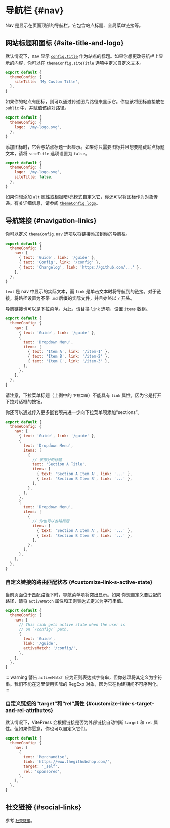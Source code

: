 # 导航栏 {#nav}

Nav 是显示在页面顶部的导航栏。它包含站点标题、全局菜单链接等。

## 网站标题和图标 {#site-title-and-logo}

默认情况下，nav 显示 [`config.title`](./site-config#title) 作为站点的标题。如果你想更改导航栏上显示的内容，你可以在 `themeConfig.siteTitle` 选项中定义自定义文本。

```js
export default {
  themeConfig: {
    siteTitle: 'My Custom Title',
  },
}
```

如果你的站点有图标，则可以通过传递图片路径来显示它。你应该将图标直接放在 `public` 中，并赋值该绝对路径。

```js
export default {
  themeConfig: {
    logo: '/my-logo.svg',
  },
}
```

添加图标时，它会与站点标题一起显示。如果你只需要图标并且想要隐藏站点标题文本，请将 `siteTitle` 选项设置为 `false`。

```js
export default {
  themeConfig: {
    logo: '/my-logo.svg',
    siteTitle: false,
  },
}
```

如果你想添加 `alt` 属性或根据暗/亮模式自定义它，你还可以将图标作为对象传递。有关详细信息，请参阅 [`themeConfig.logo`](./default-theme-config#logo)。

## 导航链接 {#navigation-links}

你可以定义 `themeConfig.nav` 选项以将链接添加到你的导航栏。

```js
export default {
  themeConfig: {
    nav: [
      { text: 'Guide', link: '/guide' },
      { text: 'Config', link: '/config' },
      { text: 'Changelog', link: 'https://github.com/...' },
    ],
  },
}
```

`text` 是 nav 中显示的实际文本，而 `link` 是单击文本时将导航到的链接。对于链接，将路径设置为不带 `.md` 后缀的实际文件，并且始终以 `/` 开头。

导航链接也可以是下拉菜单。为此，请替换 `link` 选项，设置 `items` 数组。

```js
export default {
  themeConfig: {
    nav: [
      { text: 'Guide', link: '/guide' },
      {
        text: 'Dropdown Menu',
        items: [
          { text: 'Item A', link: '/item-1' },
          { text: 'Item B', link: '/item-2' },
          { text: 'Item C', link: '/item-3' },
        ],
      },
    ],
  },
}
```

请注意，下拉菜单标题（上例中的 `下拉菜单`）不能具有 `link` 属性，因为它是打开下拉对话框的按钮。

你还可以通过传入更多嵌套项来进一步向下拉菜单项添加“sections”。

```js
export default {
  themeConfig: {
    nav: [
      { text: 'Guide', link: '/guide' },
      {
        text: 'Dropdown Menu',
        items: [
          {
            // 该部分的标题
            text: 'Section A Title',
            items: [
              { text: 'Section A Item A', link: '...' },
              { text: 'Section B Item B', link: '...' },
            ],
          },
        ],
      },
      {
        text: 'Dropdown Menu',
        items: [
          {
            // 你也可以省略标题
            items: [
              { text: 'Section A Item A', link: '...' },
              { text: 'Section B Item B', link: '...' },
            ],
          },
        ],
      },
    ],
  },
}
```

### 自定义链接的路由匹配状态 {#customize-link-s-active-state}

当前页面位于匹配路径下时，导航菜单项将突出显示。如果 你想自定义要匹配的路径，请将 `activeMatch` 属性和正则表达式定义为字符串值。

```js
export default {
  themeConfig: {
    nav: [
      // This link gets active state when the user is
      // on `/config/` path.
      {
        text: 'Guide',
        link: '/guide',
        activeMatch: '/config/',
      },
    ],
  },
}
```

::: warning 警告
`activeMatch` 应为正则表达式字符串，但你必须将其定义为字符串。我们不能在这里使用实际的 RegExp 对象，因为它在构建期间不可序列化。
:::

### 自定义链接的“target”和“rel”属性 {#customize-link-s-target-and-rel-attributes}

默认情况下，VitePress 会根据链接是否为外部链接自动判断 `target` 和 `rel` 属性。但如果你愿意，你也可以自定义它们。

```js
export default {
  themeConfig: {
    nav: [
      {
        text: 'Merchandise',
        link: 'https://www.thegithubshop.com/',
        target: '_self',
        rel: 'sponsored',
      },
    ],
  },
}
```

## 社交链接 {#social-links}

参考 [`社交链接`](./default-theme-config#sociallinks)。
